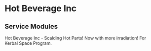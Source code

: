 # Hot Beverage Inc

## Service Modules

Hot Beverage Inc - Scalding Hot Parts! Now with more irradiation! For Kerbal Space Program.
